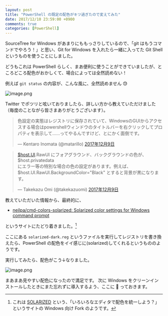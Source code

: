 ```yaml
---
layout: post
title: "PowerShell の既定の配色がキツ過ぎたので変えてみた"
date: 2017/12/10 23:59:00 +0900
comments: true
categories: [PowerShell]
---
```

SourceTree for Windows があまりにももっさりしているので、「git はもうコマンドでやろう！」と思い、Git for Windows を入れたら一緒に入ってた Git Shell というものを使うことにしました。

<!--more-->

どうもこれは PowerShell らしく、まあ便利に使うことができていましたが、ところどころ配色がおかしくて、場合によっては全然読めない！

例えば ``git status`` の内容が、こんな風に、全然読めません :sweat:

![image.png](https://qiita-image-store.s3.amazonaws.com/0/8227/cf3a0bcf-9dba-317e-94ca-8d7af678bbe3.png)

Twitter でポツリと呟いておりましたら、詳しい方から教えていただけました（毎度のことながら皆さまありがとうございます）。

<blockquote class="twitter-tweet" data-lang="ja"><p lang="ja" dir="ltr">色設定の実態はレジストリに保存されていて、WindowsのGUIからアクセスする場合はpowershellウィンドウのタイトルバーを右クリックしてプロパティを表示して……ってやるんですけど、とにかく面倒です。</p>&mdash; Kentaro Inomata (@matarillo) <a href="https://twitter.com/matarillo/status/939359788911050752?ref_src=twsrc%5Etfw">2017年12月9日</a></blockquote>
<script async src="https://platform.twitter.com/widgets.js" charset="utf-8"></script>

<blockquote class="twitter-tweet" data-lang="ja"><p lang="ja" dir="ltr"><a href="https://twitter.com/search?q=%24host.UI&amp;src=ctag&amp;ref_src=twsrc%5Etfw">$host.UI</a>.RawUI にフォアグラウンド、バックグラウンドの色が、$host.privatedata <br>にエラー等の特別な場合の色の設定があります。例えば、$host.UI.RawUI.BackgroundColor=&quot;Black&quot; とすると背景が黒になります。</p>&mdash; Takekazu Omi (@takekazuomi) <a href="https://twitter.com/takekazuomi/status/939358803664912384?ref_src=twsrc%5Etfw">2017年12月9日</a></blockquote>
<script async src="https://platform.twitter.com/widgets.js" charset="utf-8"></script>

教えていただいた情報から、最終的に、

* [neilpa/cmd-colors-solarized: Solarized color settings for Windows command prompt](https://github.com/neilpa/cmd-colors-solarized)

というサイトにたどり着きました。[^1]

[^1]: これは [SOLARIZED](http://ethanschoonover.com/solarized) という、「いろいろなエディタで配色を統一しよう？」というサイトの Windows 向け Fork のようです。

ここにある ``solarized-dark.reg`` というファイルを実行してレジストリを書き換えたら、PowerShell の配色をイイ感じに(solarized)してくれるというもののようです。

実行してみたら、配色がこう↓なりました。

![image.png](https://qiita-image-store.s3.amazonaws.com/0/8227/aab3e2db-ddc7-db1f-308b-dbc9e9fb2ec6.png)

まあまあ見やすい配色になったので満足です。
次に Windows をクリーンインストールしたときにまた忘れずに導入するよう、ここに :pencil: っておきます。
